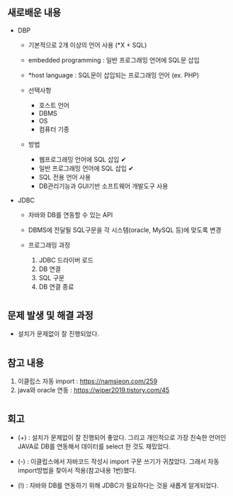## **새로배운 내용** ##

- DBP
    - 기본적으로 2개 이상의 언어 사용 (*X + SQL)
    - embedded programming : 일반 프로그래밍 언어에 SQL문 삽입
    - *host language : SQL문이 삽입되는 프로그래밍 언어 (ex. PHP)

    - 선택사항
        - 호스트 언어
        - DBMS
        - OS
        - 컴퓨터 기종

    - 방법
        - 웹프로그래밍 언어에 SQL 삽입 ✔
        - 일반 프로그래밍 언어에 SQL 삽입 ✔
        - SQL 전용 언어 사용
        - DB관리기능과 GUI기반 소프트웨어 개발도구 사용

- JDBC
    - 자바와 DB를 연동할 수 있는 API
    - DBMS에 전달될 SQL구문을 각 시스템(oracle, MySQL 등)에 맞도록 변경

    - 프로그래밍 과정
        1. JDBC 드라이버 로드
        2. DB 연결
        3. SQL 구문
        4. DB 연결 종료


#

## **문제 발생 및 해결 과정** ##
- 설치가 문제없이 잘 진행되었다.


#

## **참고 내용** ##
1. 이클립스 자동 import : <https://namsieon.com/259>
2. java와 oracle 연동 : <https://wiper2019.tistory.com/45>


#

## **회고** ##


- (+) :  설치가 문제없이 잘 진행되어 좋았다. 그리고 개인적으로 가장 친숙한 언어인 JAVA로 DB를 연동해서 데이터를 select 한 것도 재밌었다.

- (-) : 이클립스에서 자바코드 작성시 import 구문 쓰기가 귀찮았다. 그래서 자동 import방법을 찾아서 적용(참고내용 1번)했다.

- (!) : 자바와 DB를 연동하기 위해 JDBC가 필요하다는 것을 새롭게 알게되었다.
